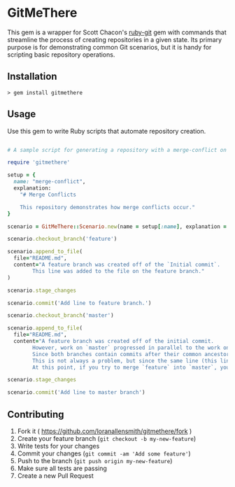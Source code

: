 # GitMeThere

This gem is a wrapper for Scott Chacon's [ruby-git](https://github.com/schacon/ruby-git) gem with commands that streamline the process of creating repositories in a given state.  Its primary purpose is for demonstrating common Git scenarios, but it is handy for scripting basic repository operations.

## Installation

```
> gem install gitmethere
```

## Usage

Use this gem to write Ruby scripts that automate repository creation.

```ruby

# A sample script for generating a repository with a merge-conflict on the horizon.

require 'gitmethere'

setup = {
  name: "merge-conflict",
  explanation:
    "# Merge Conflicts

    This repository demonstrates how merge conflicts occur."
}

scenario = GitMeThere::Scenario.new(name = setup[:name], explanation = setup[:explanation])

scenario.checkout_branch('feature')

scenario.append_to_file(
  file="README.md",
  content="A feature branch was created off of the `Initial commit`.
        This line was added to the file on the feature branch."
)

scenario.stage_changes

scenario.commit('Add line to feature branch.')

scenario.checkout_branch('master')

scenario.append_to_file(
  file="README.md",
  content="A feature branch was created off of the initial commit.
        However, work on `master` progressed in parallel to the work on `feature`.
        Since both branches contain commits after their common ancestor, the `master` and `feature` branches have now diverged.
        This is not always a problem, but since the same line (this line) was modified on both branches, Git does not know which version is the correct one.
        At this point, if you try to merge `feature` into `master`, you will encounter a merge conflict.")

scenario.stage_changes

scenario.commit('Add line to master branch')

```

## Contributing

1. Fork it ( https://github.com/loranallensmith/gitmethere/fork )
2. Create your feature branch (`git checkout -b my-new-feature`)
3. Write tests for your changes
4. Commit your changes (`git commit -am 'Add some feature'`)
5. Push to the branch (`git push origin my-new-feature`)
6. Make sure all tests are passing
7. Create a new Pull Request
